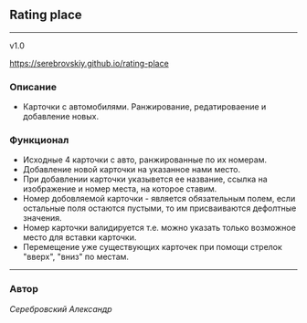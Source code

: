 ## Rating place

---

v1.0

https://serebrovskiy.github.io/rating-place



### Описание

* Карточки с автомобилями. Ранжирование, редатироваение и добавление новых.


### Функционал

* Исходные 4 карточки с авто, ранжированные по их номерам.
* Добавление новой карточки на указанное нами место.
* При добавлении карточки указывется ее название, ссылка на изображение и номер места, на которое ставим.
* Номер добовляемой карточки - является обязательным полем, если остальные поля остаются пустыми, то им присваиваются дефолтные значения.
* Номер карточки валидируется т.е. можно указать только возможное место для вставки карточки.
* Перемещение уже существующих карточек при помощи стрелок "вверх", "вниз" по местам.

---


 ### Автор
 *Серебровский Александр*





